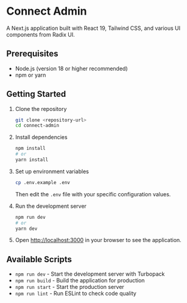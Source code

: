 # Connect Admin

A Next.js application built with React 19, Tailwind CSS, and various UI components from Radix UI.

## Prerequisites

- Node.js (version 18 or higher recommended)
- npm or yarn

## Getting Started

1. Clone the repository

   ```bash
   git clone <repository-url>
   cd connect-admin
   ```

2. Install dependencies

   ```bash
   npm install
   # or
   yarn install
   ```

3. Set up environment variables

   ```bash
   cp .env.example .env
   ```

   Then edit the `.env` file with your specific configuration values.

4. Run the development server

   ```bash
   npm run dev
   # or
   yarn dev
   ```

5. Open [http://localhost:3000](http://localhost:3000) in your browser to see the application.

## Available Scripts

- `npm run dev` - Start the development server with Turbopack
- `npm run build` - Build the application for production
- `npm run start` - Start the production server
- `npm run lint` - Run ESLint to check code quality
